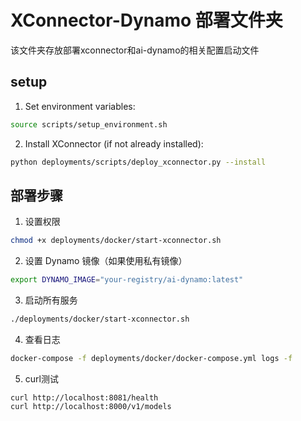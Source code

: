 # XConnector-Dynamo 部署文件夹

该文件夹存放部署xconnector和ai-dynamo的相关配置启动文件

## setup

1. Set environment variables:
```bash
source scripts/setup_environment.sh
```
2. Install XConnector (if not already installed):
```bash
python deployments/scripts/deploy_xconnector.py --install 
```
## 部署步骤

1. 设置权限
```bash
chmod +x deployments/docker/start-xconnector.sh
```
2. 设置 Dynamo 镜像（如果使用私有镜像）
```bash
export DYNAMO_IMAGE="your-registry/ai-dynamo:latest"
```
3. 启动所有服务
```bash
./deployments/docker/start-xconnector.sh
```
4. 查看日志
```bash
docker-compose -f deployments/docker/docker-compose.yml logs -f
```
5. curl测试
```base
curl http://localhost:8081/health
curl http://localhost:8000/v1/models
```





